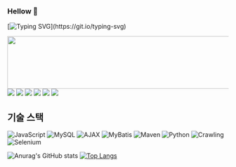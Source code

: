 ### Hellow 👋


[![Typing SVG](https://readme-typing-svg.demolab.com?font=Fira+Code&pause=1000&color=29F795&background=FFFFFF00&random=false&width=435&lines=Hhhhhhhhhhhhhhhhhhhhh....;wooooooobbss...)](https://git.io/typing-svg)

<a href="https://github.com/devxb/gitanimals">
  <img src="https://render.gitanimals.org/lines/{dohdark}?pet-id=1&contribution-view=false" width="1000" height="120"/>
</a>

<img src="https://img.shields.io/badge/Spring-6DB33F?style=for-the-badge&logo=spring&logoColor=white">
<img src="https://img.shields.io/badge/JavaScript-F7DF1E?style=for-the-badge&logo=javascript&logoColor=white">
<img src="https://img.shields.io/badge/MySQL-4479A1?style=for-the-badge&logo=mysql&logoColor=white">
<img src="https://img.shields.io/badge/AJAX-E44D26?style=for-the-badge&logo=ajax&logoColor=white">
<img src="https://img.shields.io/badge/MyBatis-000000?style=for-the-badge&logo=mybatis&logoColor=white">
<img src="https://img.shields.io/badge/Maven-C71A36?style=for-the-badge&logo=apache-maven&logoColor=white">


## 기술 스택

![JavaScript](https://img.shields.io/badge/JavaScript-F7DF1E?style=for-the-badge&logo=javascript&logoColor=white)
![MySQL](https://img.shields.io/badge/MySQL-4479A1?style=for-the-badge&logo=mysql&logoColor=white) 
![AJAX](https://img.shields.io/badge/AJAX-E44D26?style=for-the-badge&logo=ajax&logoColor=white)
![MyBatis](https://img.shields.io/badge/MyBatis-000000?style=for-the-badge&logo=mybatis&logoColor=white)
![Maven](https://img.shields.io/badge/Maven-C71A36?style=for-the-badge&logo=apache-maven&logoColor=white)
![Python](https://img.shields.io/badge/Python-3776AB?style=for-the-badge&logo=python&logoColor=white)
![Crawling](https://img.shields.io/badge/Crawling-0077B6?style=for-the-badge&logo=web-crawler&logoColor=white)
![Selenium](https://img.shields.io/badge/Selenium-43B02A?style=for-the-badge&logo=selenium&logoColor=white)







<!--
**dohdark/dohdark** is a ✨ _special_ ✨ repository because its `README.md` (this file) appears on your GitHub profile.

Here are some ideas to get you started:

- 🔭 I’m currently working on ...
- 🌱 I’m currently learning ...
- 👯 I’m looking to collaborate on ...
- 🤔 I’m looking for help with ...
- 💬 Ask me about ...
- 📫 How to reach me: ...
- 😄 Pronouns: ...
- ⚡ Fun fact: ...
-->
![Anurag's GitHub stats](https://github-readme-stats.vercel.app/api?username=dohdark&show_icons=true) 	 [![Top Langs](https://github-readme-stats.vercel.app/api/top-langs/?username=dohdark&langs_count=8)](https://github.com/anuraghazra/github-readme-stats) 

